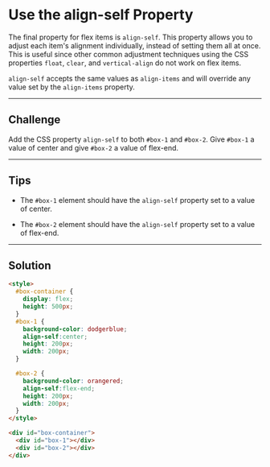 # Use the align-self Property

The final property for flex items is `align-self`. This property allows you to adjust each item's alignment individually, instead of setting them all at once. This is useful since other common adjustment techniques using the CSS properties `float`, `clear`, and `vertical-align` do not work on flex items.

`align-self` accepts the same values as `align-items` and will override any value set by the `align-items` property.

---

## Challenge

Add the CSS property `align-self` to both `#box-1` and `#box-2`. Give `#box-1` a value of center and give `#box-2` a value of flex-end.

---

## Tips

- The `#box-1` element should have the `align-self` property set to a value of center.

- The `#box-2` element should have the `align-self` property set to a value of flex-end.

---

## Solution

```html
<style>
  #box-container {
    display: flex;
    height: 500px;
  }
  #box-1 {
    background-color: dodgerblue;
    align-self:center;
    height: 200px;
    width: 200px;
  }

  #box-2 {
    background-color: orangered;
    align-self:flex-end;
    height: 200px;
    width: 200px;
  }
</style>

<div id="box-container">
  <div id="box-1"></div>
  <div id="box-2"></div>
</div>
```